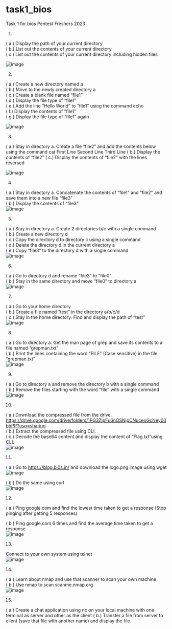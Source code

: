 # task1_bios
Task 1 for bios Pentest Freshers 2023 

1.
( a.) Display the path of your current directory  
( b.) List out the contents of your current directory  
( c.) List out the contents of your current directory including hidden files  

![image](https://user-images.githubusercontent.com/75850211/227785396-d2f53486-92e8-4e02-92e1-0530bfd10049.png)


2.
( a.) Create a new directory named a  
( b.) Move to the newly created directory a   
( c.) Create a blank file named “file1”  
( d.) Display the file type of “file1”  
( e.) Add the line “Hello World” to “file1” using the command echo  
( f.) Display the contents of “file1”  
( g.) Display the file type of “file1” again  

![image](https://user-images.githubusercontent.com/75850211/227785738-6b548c86-1aa3-4820-9cc4-12dfe5ad0927.png)


3.
( a.) Stay in directory a. Create a file “file2” and add the contents below using the  command cat
First Line Second Line Third Line
( b.) Display the contents of “file2”
( c.) Display the contents of “file2” with the lines reversed

![image](https://user-images.githubusercontent.com/75850211/227786467-2174bd86-eaf1-46c8-af60-eb21d1098f2d.png)


4.
( a.) Stay in directory a. Concatenate the contents of “file1” and “file2” and save them into a new file “file3”  
( b.) Display the contents of “file3”  
![image](https://user-images.githubusercontent.com/75850211/227786651-03e73a8b-1b09-4847-9c81-8fb2bdcd5fb9.png)



5.
( a.) Stay in directory a. Create 2 directories b/c with a single command     
( b.) Create a new directory d  
( c.) Copy the directory d to directory c using a single command  
( d.) Delete the directory d in the current directory a  
( e.) Copy “file3” to the directory d with a single command    
![image](https://user-images.githubusercontent.com/75850211/227792044-1047cbdd-0bef-4ee9-af06-29116e7aa34b.png)




6.
( a.) Go to directory d and rename “file3” to “file0”  
( b.) Stay in the same directory and move “file0” to directory a   
![image](https://user-images.githubusercontent.com/75850211/227792547-50678517-2122-4cf4-b351-c4ef5d70bff1.png)




7.
( a.) Go to your home directory   
( b.) Create a file named “test” in the directory a/b/c/d   
( c.) Stay in the home directory. Find and display the path of “test”   
![image](https://user-images.githubusercontent.com/75850211/227792674-a9083eea-c315-430d-ab8e-9003e8d6cc71.png)



8.
( a.) Go to directory a. Get the man page of grep and save its contents to a file named “grepman.txt”  
( b.) Print the lines containing the word “FILE” (Case sensitive) in the file “grepman.txt”  
![image](https://user-images.githubusercontent.com/75850211/227792952-ac9a5fec-ee36-42b4-95fa-f2c43af0e44b.png)


9.
( a.) Go to directory a and remove the directory b with a single command    
( b.) Remove the files starting with the word “file” with a single command    
![image](https://user-images.githubusercontent.com/75850211/227793185-771a5475-4f1d-44f6-8ccd-76a291d1334d.png)


10.
( a.) Download the compressed file from the drive. https://drive.google.com/drive/folders/1PG3ZlpFu6nQSNjpCNuceoGcNey00bhPP?usp=sharing  
( b.) Extract the compressed file using CLI.   
( c.) Decode the base64 content and display the content of “Flag.txt”using CLI.  
![image](https://user-images.githubusercontent.com/75850211/227793926-bd94f106-4b7f-453c-bb0b-3adbd2398c0d.png)


11.
( a.) Go to https://blog.bi0s.in/  and download the logo.png image using wget  
![image](https://user-images.githubusercontent.com/75850211/227794351-d3dd7772-981e-4d93-979b-3568d74b7be2.png)

( b.) Do the same using curl  
![image](https://user-images.githubusercontent.com/75850211/227794397-cfebf1a9-ef73-47aa-9e0d-14ca159b18b3.png)



12.
( a.) Ping google.com and find the lowest time taken to get a response (Stop pinging after getting 5 responses)  

( b.) Ping google.com 6 times and find the average time taken to get a response  
![image](https://user-images.githubusercontent.com/75850211/227794571-b91ac9e4-5e0a-4711-8332-974b5aeec6d3.png)


13. 
Connect to your own system using telnet  
![image](https://user-images.githubusercontent.com/75850211/227794939-84b6440c-ca8e-42ff-b14c-ef0aaa93d3ec.png)


14.
( a.) Learn about nmap and use that scanner to scan your own machine  
( b.) Use nmap to scan scanme.nmap.org  
![image](https://user-images.githubusercontent.com/75850211/227795386-0d645a62-8d72-48df-a020-c671fc8628bd.png)



15.
( a.) Create a chat application using nc on your local machine with one terminal as server and other as the client
( b.) Transfer a file from server to client (save that file with another name) and display the file.



